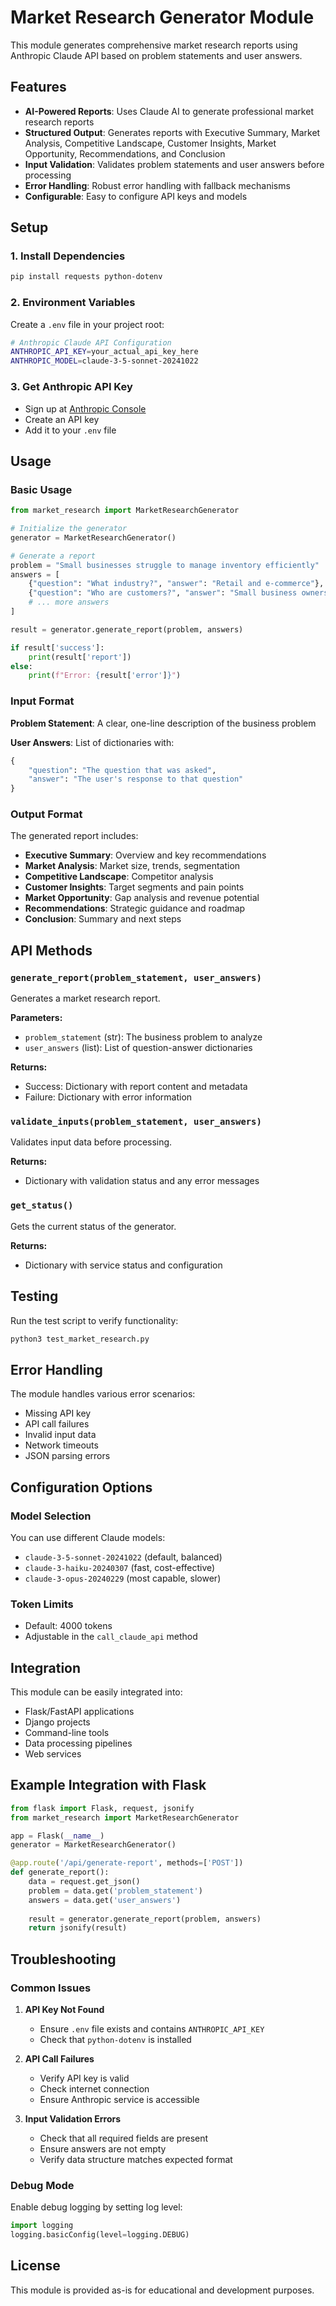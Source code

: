# Market Research Generator Module

This module generates comprehensive market research reports using Anthropic Claude API based on problem statements and user answers.

## Features

- **AI-Powered Reports**: Uses Claude AI to generate professional market research reports
- **Structured Output**: Generates reports with Executive Summary, Market Analysis, Competitive Landscape, Customer Insights, Market Opportunity, Recommendations, and Conclusion
- **Input Validation**: Validates problem statements and user answers before processing
- **Error Handling**: Robust error handling with fallback mechanisms
- **Configurable**: Easy to configure API keys and models

## Setup

### 1. Install Dependencies
```bash
pip install requests python-dotenv
```

### 2. Environment Variables
Create a `.env` file in your project root:
```bash
# Anthropic Claude API Configuration
ANTHROPIC_API_KEY=your_actual_api_key_here
ANTHROPIC_MODEL=claude-3-5-sonnet-20241022
```

### 3. Get Anthropic API Key
- Sign up at [Anthropic Console](https://console.anthropic.com/)
- Create an API key
- Add it to your `.env` file

## Usage

### Basic Usage
```python
from market_research import MarketResearchGenerator

# Initialize the generator
generator = MarketResearchGenerator()

# Generate a report
problem = "Small businesses struggle to manage inventory efficiently"
answers = [
    {"question": "What industry?", "answer": "Retail and e-commerce"},
    {"question": "Who are customers?", "answer": "Small business owners"},
    # ... more answers
]

result = generator.generate_report(problem, answers)

if result['success']:
    print(result['report'])
else:
    print(f"Error: {result['error']}")
```

### Input Format

**Problem Statement**: A clear, one-line description of the business problem

**User Answers**: List of dictionaries with:
```python
{
    "question": "The question that was asked",
    "answer": "The user's response to that question"
}
```

### Output Format

The generated report includes:
- **Executive Summary**: Overview and key recommendations
- **Market Analysis**: Market size, trends, segmentation
- **Competitive Landscape**: Competitor analysis
- **Customer Insights**: Target segments and pain points
- **Market Opportunity**: Gap analysis and revenue potential
- **Recommendations**: Strategic guidance and roadmap
- **Conclusion**: Summary and next steps

## API Methods

### `generate_report(problem_statement, user_answers)`
Generates a market research report.

**Parameters:**
- `problem_statement` (str): The business problem to analyze
- `user_answers` (list): List of question-answer dictionaries

**Returns:**
- Success: Dictionary with report content and metadata
- Failure: Dictionary with error information

### `validate_inputs(problem_statement, user_answers)`
Validates input data before processing.

**Returns:**
- Dictionary with validation status and any error messages

### `get_status()`
Gets the current status of the generator.

**Returns:**
- Dictionary with service status and configuration

## Testing

Run the test script to verify functionality:
```bash
python3 test_market_research.py
```

## Error Handling

The module handles various error scenarios:
- Missing API key
- API call failures
- Invalid input data
- Network timeouts
- JSON parsing errors

## Configuration Options

### Model Selection
You can use different Claude models:
- `claude-3-5-sonnet-20241022` (default, balanced)
- `claude-3-haiku-20240307` (fast, cost-effective)
- `claude-3-opus-20240229` (most capable, slower)

### Token Limits
- Default: 4000 tokens
- Adjustable in the `call_claude_api` method

## Integration

This module can be easily integrated into:
- Flask/FastAPI applications
- Django projects
- Command-line tools
- Data processing pipelines
- Web services

## Example Integration with Flask

```python
from flask import Flask, request, jsonify
from market_research import MarketResearchGenerator

app = Flask(__name__)
generator = MarketResearchGenerator()

@app.route('/api/generate-report', methods=['POST'])
def generate_report():
    data = request.get_json()
    problem = data.get('problem_statement')
    answers = data.get('user_answers')
    
    result = generator.generate_report(problem, answers)
    return jsonify(result)
```

## Troubleshooting

### Common Issues

1. **API Key Not Found**
   - Ensure `.env` file exists and contains `ANTHROPIC_API_KEY`
   - Check that `python-dotenv` is installed

2. **API Call Failures**
   - Verify API key is valid
   - Check internet connection
   - Ensure Anthropic service is accessible

3. **Input Validation Errors**
   - Check that all required fields are present
   - Ensure answers are not empty
   - Verify data structure matches expected format

### Debug Mode
Enable debug logging by setting log level:
```python
import logging
logging.basicConfig(level=logging.DEBUG)
```

## License

This module is provided as-is for educational and development purposes.
